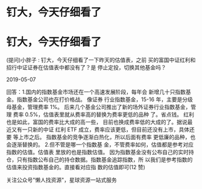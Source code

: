 # 钉大，今天仔细看了

# 钉大，今天仔细看了

(提问)小胖子 : 钉大，今天仔细看了一下昨天的估值表，之前 买的富国中证红利和招行中证证券在估值表中都没有了？是 停止定投，切换其他基金吗？

2019-05-07

回答：1.国内的指数基金市场还在一个高速发展阶段，每年会 新增几十只指数基金。指数基金公司也在打价格战。 像证券 行业指数基金，15-16 年，主要是分级母基金，管理费率 1%。 后来几个基金公司推出了新的场外证券行业指数基金，管理 费率 0.5%，估值表里就从费率高的替换为费率更低的品种 了。省点钱。 红利也是如此，富国的费率比大成的高一些， 目前也换成费率低的大成的了。据说最近又有一只新的中证 红利 ETF 成立，费率应该更低，但目前还没有上市，具体还要 等上市之后。 指数基金的竞争逐渐白热化，所以后面有费率 更低廉的品种，也会逐渐替换的。 2.但不管是哪一个指数基 金，不管费率如何，估值都是参考对应指数的估值。估值表 里放的也是指数估值。 因为指数基金没有公布自己的实时持 仓，只有指数公布自己的持仓数据。指数基金追踪指数，所 以我们是参考指数的估值来投资指数基金的。直接看对应指 数的估值即可(12 赞)

关注公众号"懒人找资源"，星球资源一站式服务